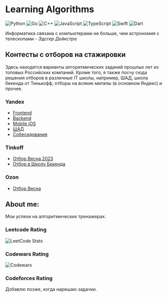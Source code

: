 # Learning Algorithms

![Python](https://img.shields.io/badge/python-3670A0?style=for-the-badge&logo=python&logoColor=ffdd54)
![Go](https://img.shields.io/badge/go-%2300ADD8.svg?style=for-the-badge&logo=go&logoColor=white)
![C++](https://img.shields.io/badge/c++-%2300599C.svg?style=for-the-badge&logo=c%2B%2B&logoColor=white)
![JavaScript](https://img.shields.io/badge/javascript-%23323330.svg?style=for-the-badge&logo=javascript&logoColor=%23F7DF1E)
![TypeScript](https://img.shields.io/badge/typescript-%23007ACC.svg?style=for-the-badge&logo=typescript&logoColor=white)
![Swift](https://img.shields.io/badge/swift-F54A2A?style=for-the-badge&logo=swift&logoColor=white)
![Dart](https://img.shields.io/badge/dart-%230175C2.svg?style=for-the-badge&logo=dart&logoColor=white)

Информатика связана с компьютерами не больше, чем астрономия с телескопами - _Эдсгер Дейкстра_

## Контесты с отборов на стажировки

Здесь находятся варианты алгоритмических заданий прошлых лет из топовых Российских компаний. Кроме того, я также посчу сюда решения отборов в различные IT школы, например, ШАД, школа бекенда от Тинькофф, отборы на всякие митапы (в основном Яндекс) и прочее.

### Yandex

- [Frontend](https://github.com/NikolaySimakov/algorithms/tree/main/internships/yandex/frontend)
- [Backend](https://github.com/NikolaySimakov/algorithms/tree/main/internships/yandex/backend)
- [Mobile iOS](https://github.com/NikolaySimakov/algorithms/tree/main/internships/yandex/mobile)
- [ШАД](https://github.com/NikolaySimakov/algorithms/tree/main/internships/yandex/shad)
- [Собеседования](https://github.com/NikolaySimakov/algorithms/tree/main/internships/yandex/interviews)

### Tinkoff

- [Отбор Весна 2023](https://github.com/NikolaySimakov/algorithms/tree/main/internships/tinkoff/summer2023)
- [Отбор в Школу Бекенда](https://github.com/NikolaySimakov/algorithms/tree/main/internships/tinkoff/backend-school)

### Ozon

- [Отбор Весна](https://github.com/NikolaySimakov/algorithms/tree/main/internships/ozon)

## About me:

Мои успехи на алгоритмических тренажерах.

### Leetcode Rating
![LeetCode Stats](https://leetcard.jacoblin.cool/Haga1?theme=light&font=Red%20Hat%20Text&ext=activity)

### Codewars Rating

![Codewars](https://www.codewars.com/users/NikolaySimakov/badges/large)

### Codeforces Rating

Добавлю позже, когда нарешаю задачки.